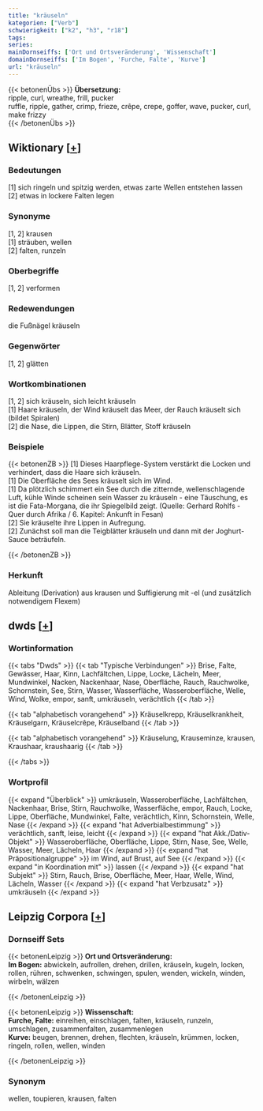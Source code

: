 ```yaml
---
title: "kräuseln"
kategorien: ["Verb"]
schwierigkeit: ["k2", "h3", "r18"]
tags:
series:
mainDornseiffs: ['Ort und Ortsveränderung', 'Wissenschaft']
domainDornseiffs: ['Im Bogen', 'Furche, Falte', 'Kurve']
url: "kräuseln"
---
```


{{< betonenÜbs >}}
**Übersetzung:**  
ripple, curl, wreathe, frill, pucker  
ruffle, ripple, gather, crimp, frieze, crêpe, crepe, goffer, wave, pucker, curl, make  frizzy  
{{< /betonenÜbs >}}

## Wiktionary [[+](https://de.wiktionary.org/wiki/kräuseln)]

### Bedeutungen
[1] sich ringeln und spitzig werden, etwas zarte Wellen entstehen lassen  
[2] etwas in lockere Falten legen  

### Synonyme
[1, 2] krausen  
[1] sträuben, wellen  
[2] falten, runzeln  

### Oberbegriffe
[1, 2] verformen  

### Redewendungen
die Fußnägel kräuseln  

### Gegenwörter
[1, 2] glätten  

### Wortkombinationen
[1, 2] sich kräuseln, sich leicht kräuseln  
[1] Haare kräuseln, der Wind kräuselt das Meer, der Rauch kräuselt sich (bildet Spiralen)  
[2] die Nase, die Lippen, die Stirn, Blätter, Stoff kräuseln  

### Beispiele
{{< betonenZB >}}
[1] Dieses Haarpflege-System verstärkt die Locken und verhindert, dass die Haare sich kräuseln.  
[1] Die Oberfläche des Sees kräuselt sich im Wind.  
[1] Da plötzlich schimmert ein See durch die zitternde, wellenschlagende Luft, kühle Winde scheinen sein Wasser zu kräuseln - eine Täuschung, es ist die Fata-Morgana, die ihr Spiegelbild zeigt. (Quelle: Gerhard Rohlfs - Quer durch Afrika / 6. Kapitel: Ankunft in Fesan)  
[2] Sie kräuselte ihre Lippen in Aufregung.  
[2] Zunächst soll man die Teigblätter kräuseln und dann mit der Joghurt-Sauce beträufeln.  

{{< /betonenZB >}}
### Herkunft
Ableitung (Derivation) aus krausen und Suffigierung mit -el (und zusätzlich notwendigem Flexem)  



## dwds [[+](https://www.dwds.de/wb/kräuseln)]

### Wortinformation
{{< tabs "Dwds" >}}
{{< tab "Typische Verbindungen" >}}
Brise, Falte, Gewässer, Haar, Kinn, Lachfältchen, Lippe, Locke, Lächeln, Meer, Mundwinkel, Nacken, Nackenhaar, Nase, Oberfläche, Rauch, Rauchwolke, Schornstein, See, Stirn, Wasser, Wasserfläche, Wasseroberfläche, Welle, Wind, Wolke, empor, sanft, umkräuseln, verächtlich
{{< /tab >}}

{{< tab "alphabetisch vorangehend" >}}
Kräuselkrepp, Kräuselkrankheit, Kräuselgarn, Kräuselcrêpe, Kräuselband
{{< /tab >}}

{{< tab "alphabetisch vorangehend" >}}
Kräuselung, Krauseminze, krausen, Kraushaar, kraushaarig
{{< /tab >}}

{{< /tabs >}}

### Wortprofil
{{< expand "Überblick" >}} umkräuseln, Wasseroberfläche, Lachfältchen, Nackenhaar, Brise, Stirn, Rauchwolke, Wasserfläche, empor, Rauch, Locke, Lippe, Oberfläche, Mundwinkel, Falte, verächtlich, Kinn, Schornstein, Welle, Nase {{< /expand >}}
{{< expand "hat Adverbialbestimmung" >}} verächtlich, sanft, leise, leicht {{< /expand >}}
{{< expand "hat Akk./Dativ-Objekt" >}} Wasseroberfläche, Oberfläche, Lippe, Stirn, Nase, See, Welle, Wasser, Meer, Lächeln, Haar {{< /expand >}}
{{< expand "hat Präpositionalgruppe" >}} im Wind, auf Brust, auf See {{< /expand >}}
{{< expand "in Koordination mit" >}} lassen {{< /expand >}}
{{< expand "hat Subjekt" >}} Stirn, Rauch, Brise, Oberfläche, Meer, Haar, Welle, Wind, Lächeln, Wasser {{< /expand >}}
{{< expand "hat Verbzusatz" >}} umkräuseln {{< /expand >}}

## Leipzig Corpora [[+](https://corpora.uni-leipzig.de/en/res?word=kräuseln&corpusId=deu_newscrawl-public_2018)]

### Dornseiff Sets
{{< betonenLeipzig >}}
**Ort und Ortsveränderung:**  
**Im Bogen:** abwickeln, aufrollen, drehen, drillen, kräuseln, kugeln, locken, rollen, rühren, schwenken, schwingen, spulen, wenden, wickeln, winden, wirbeln, wälzen  

{{< /betonenLeipzig >}}


{{< betonenLeipzig >}}
**Wissenschaft:**  
**Furche, Falte:** einreihen, einschlagen, falten, kräuseln, runzeln, umschlagen, zusammenfalten, zusammenlegen  
**Kurve:** beugen, brennen, drehen, flechten, kräuseln, krümmen, locken, ringeln, rollen, wellen, winden  

{{< /betonenLeipzig >}}

### Synonym
wellen, toupieren, krausen, falten

